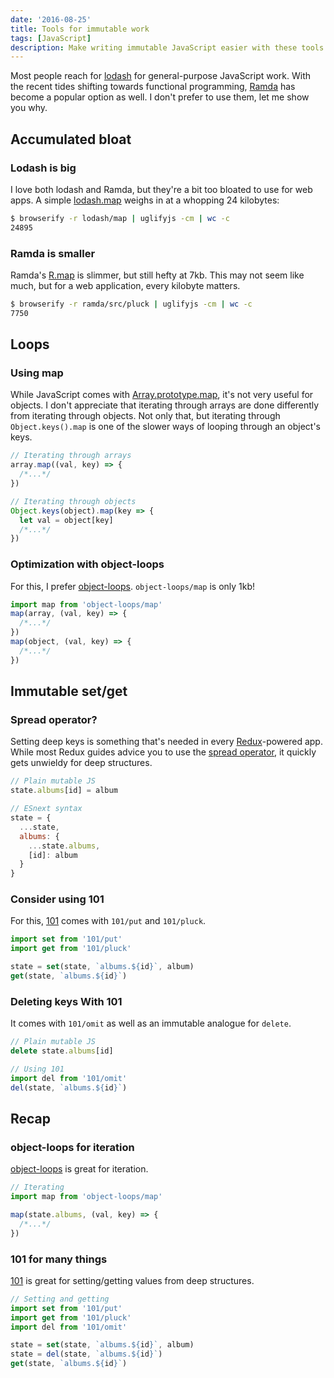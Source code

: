 ```yaml
---
date: '2016-08-25'
title: Tools for immutable work
tags: [JavaScript]
description: Make writing immutable JavaScript easier with these tools.
---
```


Most people reach for [lodash] for general-purpose JavaScript work. With the recent tides shifting towards functional programming, [Ramda] has become a popular option as well. I don't prefer to use them, let me show you why.

## Accumulated bloat

### Lodash is big

<!-- {.-literate-style} -->

I love both lodash and Ramda, but they're a bit too bloated to use for web apps. A simple [lodash.map](https://lodash.com/docs#map) weighs in at a whopping 24 kilobytes:

```bash
$ browserify -r lodash/map | uglifyjs -cm | wc -c
24895
```

### Ramda is smaller

<!-- {.-literate-style} -->

Ramda's [R.map](http://ramdajs.com/0.21.0/docs/#map) is slimmer, but still hefty at 7kb. This may not seem like much, but for a web application, every kilobyte matters.

```bash
$ browserify -r ramda/src/pluck | uglifyjs -cm | wc -c
7750
```

## Loops

### Using map

<!-- {.-literate-style} -->

While JavaScript comes with [Array.prototype.map](http://devdocs.io/javascript/global_objects/array/map), it's not very useful for objects. I don't appreciate that iterating through arrays are done differently from iterating through objects. Not only that, but iterating through `Object.keys().map` is one of the slower ways of looping through an object's keys.

```js
// Iterating through arrays
array.map((val, key) => {
  /*...*/
})

// Iterating through objects
Object.keys(object).map(key => {
  let val = object[key]
  /*...*/
})
```

### Optimization with object-loops

<!-- {.-literate-style} -->

For this, I prefer [object-loops](https://www.npmjs.com/package/object-loops). `object-loops/map` is only 1kb!

```js
import map from 'object-loops/map'
map(array, (val, key) => {
  /*...*/
})
map(object, (val, key) => {
  /*...*/
})
```

## Immutable set/get

### Spread operator?

<!-- {.-literate-style} -->

Setting deep keys is something that's needed in every [Redux]-powered app. While most Redux guides advice you to use the [spread operator](http://devguides.io/redux/introduction#the-spread-operator), it quickly gets unwieldy for deep structures.

```js
// Plain mutable JS
state.albums[id] = album

// ESnext syntax
state = {
  ...state,
  albums: {
    ...state.albums,
    [id]: album
  }
}
```

### Consider using 101

<!-- {.-literate-style} -->

For this, [101](https://www.npmjs.com/package/101) comes with `101/put` and `101/pluck`.

```js
import set from '101/put'
import get from '101/pluck'

state = set(state, `albums.${id}`, album)
get(state, `albums.${id}`)
```

### Deleting keys With 101

<!-- {.-literate-style} -->

It comes with `101/omit` as well as an immutable analogue for `delete`.

```js
// Plain mutable JS
delete state.albums[id]

// Using 101
import del from '101/omit'
del(state, `albums.${id}`)
```

## Recap

### object-loops for iteration

<!-- {.-literate-style} -->

[object-loops] is great for iteration.

```js
// Iterating
import map from 'object-loops/map'

map(state.albums, (val, key) => {
  /*...*/
})
```

### 101 for many things

<!-- {.-literate-style} -->

[101] is great for setting/getting values from deep structures.

```js
// Setting and getting
import set from '101/put'
import get from '101/pluck'
import del from '101/omit'

state = set(state, `albums.${id}`, album)
state = del(state, `albums.${id}`)
get(state, `albums.${id}`)
```

[lodash]: http://lodash.com/
[ramda]: http://ramdajs.com/
[redux]: http://redux.js.org/
[object-loops]: https://www.npmjs.com/package/object-loops
[101]: https://www.npmjs.com/package/101
